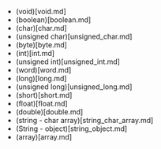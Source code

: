 * (void)[void.md]
* (boolean)[boolean.md]
* (char)[char.md]
* (unsigned char)[unsigned_char.md]
* (byte)[byte.md]
* (int)[int.md]
* (unsigned int)[unsigned_int.md]
* (word)[word.md]
* (long)[long.md]
* (unsigned long)[unsigned_long.md]
* (short)[short.md]
* (float)[float.md]
* (double)[double.md]
* (string - char array)[string_char_array.md]
* (String - object)[string_object.md]
* (array)[array.md] 